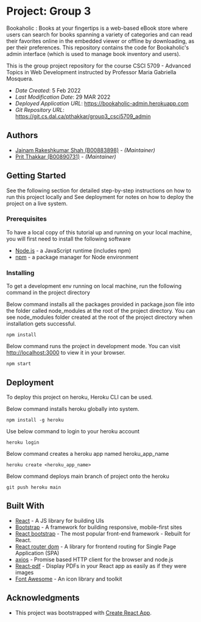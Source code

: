 # Project: Group 3
Bookaholic : Books at your fingertips is a web-based eBook store where users can search for books spanning a variety of categories and can read their favorites online in the embedded viewer or offline by downloading, as per their preferences. This repository contains the code for Bookaholic's admin interface (which is used to manage book inventory and users).

This is the group project repository for the course CSCI 5709 - Advanced Topics in Web Development instructed by Professor Maria Gabriella Mosquera.

- _Date Created_: 5 Feb 2022
- _Last Modification Date_: 29 MAR 2022
- _Deployed Application URL_: <https://bookaholic-admin.herokuapp.com>
- _Git Repository URL_: <https://git.cs.dal.ca/pthakkar/group3_csci5709_admin>

## Authors

- [Jainam Rakeshkumar Shah (B00883898)](mailto:jainam@dal.ca) - _(Maintainer)_
- [Prit Thakkar (B00890731)](mailto:Prit.Thakkar@dal.ca) - _(Maintainer)_

## Getting Started

See the following section for detailed step-by-step instructions on how to run this project locally and See deployment for notes on how to deploy the project on a live system.

### Prerequisites

To have a local copy of this tutorial up and running on your local machine, you will first need to install the following software

- [Node.js](https://nodejs.org/en/) - a JavaScript runtime (includes npm)
- [npm](https://docs.npmjs.com/about-npm) - a package manager for Node environment

### Installing

To get a development env running on local machine, run the following command in the project directory

Below command installs all the packages provided in package.json file into the folder called node_modules at the root of the project directory. You can see node_modules folder created at the root of the project directory when installation gets successful.

```
npm install
```

Below command runs the project in development mode. You can visit [http://localhost:3000](http://localhost:3000) to view it in your browser.

```
npm start
```

## Deployment

To deploy this project on heroku, Heroku CLI can be used.

Below command installs heroku globally into system.

```
npm install -g heroku
```

Use below command to login to your heroku account

```
heroku login
```

Below command creates a heroku app named heroku_app_name

```
heroku create <heroku_app_name>
```

Below command deploys main branch of project onto the heroku

```
git push heroku main
```

## Built With

- [React](https://reactjs.org/docs/getting-started.html) - A JS library for building UIs
- [Bootstrap](https://getbootstrap.com/docs/5.0/getting-started/introduction/) - A framework for building responsive, mobile-first sites
- [React bootstrap](https://react-bootstrap.github.io/getting-started/introduction) - The most popular front-end framework - Rebuilt for React.
- [React router dom](https://reactrouter.com/docs/en/v6/getting-started/installation) - A library for frontend routing for Single Page Application (SPA)
- [axios](https://www.npmjs.com/package/axios) - Promise based HTTP client for the browser and node.js
- [React-pdf](https://www.npmjs.com/package/react-pdf) - Display PDFs in your React app as easily as if they were images
- [Font Awesome](https://fontawesome.com/v6/docs/web/use-with/react/) - An icon library and toolkit

## Acknowledgments

- This project was bootstrapped with [Create React App](https://github.com/facebook/create-react-app).
